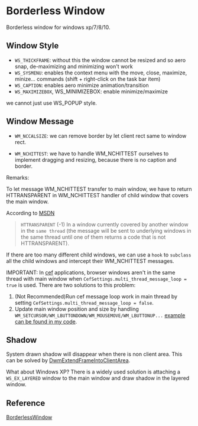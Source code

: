 # Borderless Window

Borderless window for windows xp/7/8/10.

## Window Style

* `WS_THICKFRAME`: without this the window cannot be resized and so aero snap, de-maximizing and minimizing won't work
* `WS_SYSMENU`: enables the context menu with the move, close, maximize, minize... commands (shift + right-click on the task bar item)
* `WS_CAPTION`: enables aero minimize animation/transition
* `WS_MAXIMIZEBOX`, WS_MINIMIZEBOX: enable minimize/maximize

we cannot just use WS_POPUP style.

## Window Message

* `WM_NCCALSIZE`: we can remove border by let client rect same to window rect.

* `WM_NCHITTEST`: we have to handle WM_NCHITTEST ourselves to implement dragging and resizing, because there is no caption and border.

Remarks:

To let message WM_NCHITTEST transfer to main window, we have to return HTTRANSPARENT in WM_NCHITTEST handler of child window that covers the main window.

According to [MSDN](https://docs.microsoft.com/en-us/windows/win32/inputdev/wm-nchittest)

> `HTTRANSPARENT` (-1)
In a window currently covered by another window in the `same thread` (the message will be sent to underlying windows in the same thread until one of them returns a code that is not HTTRANSPARENT).

If there are too many different child windows, we can use a `hook` to `subclass` all the child windows and intercept their WM_NCHITTEST messages.

IMPORTANT: In [cef](https://bitbucket.org/chromiumembedded/cef) applications, browser windows aren't in the same thread with main window when `CefSettings.multi_thread_message_loop = true` is used. There are two solutions to this problem:

 1. (Not Recommended)Run cef message loop work in main thread by setting `CefSettings.multi_thread_message_loop = false`.
 2. Update main window position and size by handling `WM_SETCURSOR/WM_LBUTTONDOWN/WM_MOUSEMOVE/WM_LBUTTONUP...` [example can be found in my code](./DCustomFrame/CustomFrameWndHandler.cpp).

## Shadow

System drawn shadow will disappear when there is non client area. This can be solved by  [DwmExtendFrameIntoClientArea](https://docs.microsoft.com/en-us/windows/win32/api/dwmapi/nf-dwmapi-dwmextendframeintoclientarea).

What about Windows XP? There is a widely used solution is attaching a `WS_EX_LAYERED` window to the main window and draw shadow in the layered window.

## Reference

[BorderlessWindow](https://github.com/melak47/BorderlessWindow)
